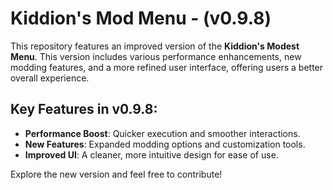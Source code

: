 # Kiddion's Mod Menu -  (v0.9.8)

This repository features an improved version of the **Kiddion's Modest Menu**. This version includes various performance enhancements, new modding features, and a more refined user interface, offering users a better overall experience.

## Key Features in v0.9.8:
- **Performance Boost**: Quicker execution and smoother interactions.
- **New Features**: Expanded modding options and customization tools.
- **Improved UI**: A cleaner, more intuitive design for ease of use.

Explore the new version and feel free to contribute!
